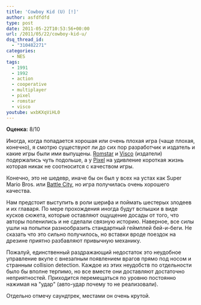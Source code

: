 ```yaml
---
title: 'Cowboy Kid (U) [!]'
author: asfdfdfd
type: post
date: 2011-05-22T10:53:56+00:00
url: /2011/05/22/cowboy-kid-u/
dsq_thread_id:
  - "310482271"
categories:
  - NES
tags:
  - 1991
  - 1992
  - action
  - cooperative
  - multiplayer
  - pixel
  - romstar
  - visco
youtube: wxbKXqViHL0
---
```

**Оценка:** 8/10

Иногда, когда попадается хорошая или очень плохая игра (чаще плохая, конечно), я смотрю существуют ли до сих пор разработчик и издатель и какие игры были ими выпущены. [Romstar][1] и [Visco][2] (издатели) подержались чуть подольше, а у [Pixel][3] на удивление короткая жизнь которая никак не соотносится с качеством игры.

Конечно, это не шедевр, иначе бы он был у всех на устах как Super Mario Bros. или [Battle City][4], но игра получилась очень хорошего качества.

Нам предстоит выступить в роли шерифа и поймать шестерых злодеев и их главаря. По мере прохождения иногда будут вспышки в виде кусков сюжета, которые оставляют ощущение досады от того, что авторы поленились и не сделали связную историю. Наверное, все силы ушли на попытки разнообразить стандартный геймплей бей-и-беги. Не сказать что это сильно получилось, но вставки вроде поездок на дрезине приятно разбавляют привычную механику.

Пожалуй, единственный раздражающий недостаток это неудобное управление вкупе с внезапным появлением врагов прямо под носом и странным collision detection. Каждое из этих неудобств по отдельности было бы вполне терпимо, но все вместе они доставляют достаточно неприятностей. Приходится перемещаться по уровню постоянно нажимая на "удар" (авто-удар почему то не реализовали).

Отдельно отмечу саундтрек, местами он очень крутой.

 [1]: https://www.mobygames.com/company/romstar-inc
 [2]: https://www.mobygames.com/company/visco-corporation
 [3]: https://www.mobygames.com/company/pixel
 [4]: /2009/12/28/battle-city-j/